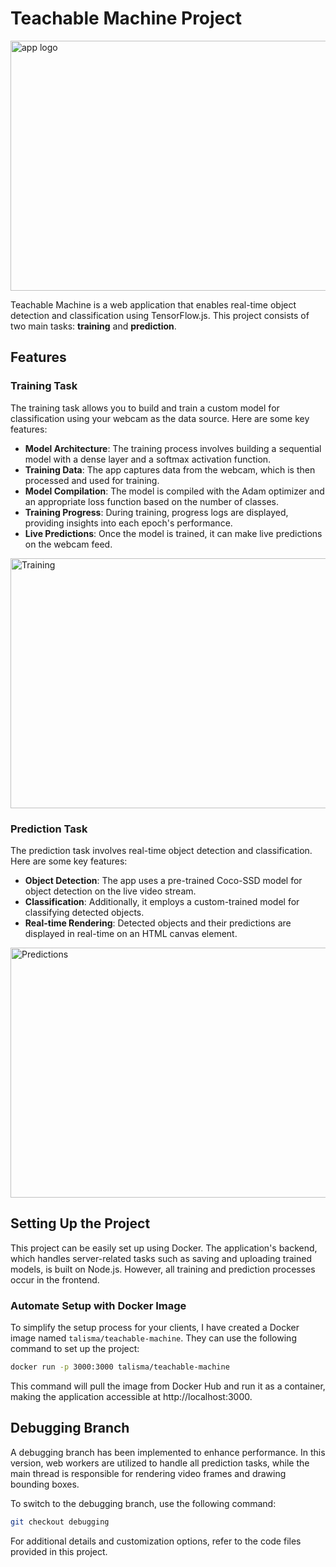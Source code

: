 # Teachable Machine Project

<img src="./sever/public/assets/favicon.png" alt="app logo" width="600" height="400">

Teachable Machine is a web application that enables real-time object detection and classification using TensorFlow.js. This project consists of two main tasks: **training** and **prediction**.

## Features

### Training Task
The training task allows you to build and train a custom model for classification using your webcam as the data source. Here are some key features:

- **Model Architecture**: The training process involves building a sequential model with a dense layer and a softmax activation function.
- **Training Data**: The app captures data from the webcam, which is then processed and used for training.
- **Model Compilation**: The model is compiled with the Adam optimizer and an appropriate loss function based on the number of classes.
- **Training Progress**: During training, progress logs are displayed, providing insights into each epoch's performance.
- **Live Predictions**: Once the model is trained, it can make live predictions on the webcam feed.

<img src="./sever/public/assets/train.gif" alt="Training" width="600" height="400">

### Prediction Task
The prediction task involves real-time object detection and classification. Here are some key features:

- **Object Detection**: The app uses a pre-trained Coco-SSD model for object detection on the live video stream.
- **Classification**: Additionally, it employs a custom-trained model for classifying detected objects.
- **Real-time Rendering**: Detected objects and their predictions are displayed in real-time on an HTML canvas element.

<img src="./sever/public/assets/predictions.gif" alt="Predictions" width="600" height="400">

## Setting Up the Project

This project can be easily set up using Docker. The application's backend, which handles server-related tasks such as saving and uploading trained models, is built on Node.js. However, all training and prediction processes occur in the frontend.

### Automate Setup with Docker Image

To simplify the setup process for your clients, I have created a Docker image named `talisma/teachable-machine`. They can use the following command to set up the project:

```bash
docker run -p 3000:3000 talisma/teachable-machine
```
This command will pull the image from Docker Hub and run it as a container, making the application accessible at http://localhost:3000.

## Debugging Branch

A debugging branch has been implemented to enhance performance. In this version, web workers are utilized to handle all prediction tasks, while the main thread is responsible for rendering video frames and drawing bounding boxes.

To switch to the debugging branch, use the following command:

```bash
git checkout debugging
```
For additional details and customization options, refer to the code files provided in this project.

